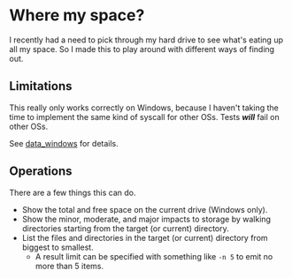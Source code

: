 # Where my space?
I recently had a need to pick through my hard drive to see what's eating up all my space.
So I made this to play around with different ways of finding out.

## Limitations
This really only works correctly on Windows, because I haven't taking the time to implement the same kind of syscall for other OSs.
Tests ***will*** fail on other OSs.

See [data_windows](data/data_windows.go) for details.

## Operations
There are a few things this can do.

* Show the total and free space on the current drive (Windows only).
* Show the minor, moderate, and major impacts to storage by walking directories starting from the target (or current) directory.
* List the files and directories in the target (or current) directory from biggest to smallest.
  * A result limit can be specified with something like `-n 5` to emit no more than 5 items.
